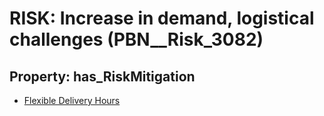 # RISK: __Increase in demand, logistical challenges__ (PBN__Risk_3082)

## Property: has_RiskMitigation

* [Flexible Delivery Hours](PBN__Mitigation_1454)

